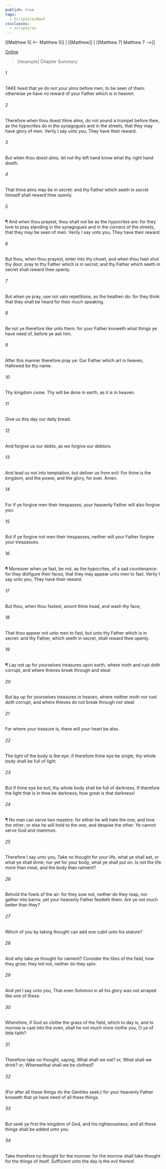```yaml
---
publish: true
tags:
  - Scripture/NewT
cssclasses:
  - scriptures
---
```

[[Matthew 5| <-- Matthew 5]] | [[Matthew]] | [[Matthew 7| Matthew 7 -->]]

[Online](https://churchofjesuschrist.org/study/scriptures/nt/matt/6?lang=eng)

>[!example] Chapter Summary
>
###### 1
TAKE heed that ye do not your alms before men, to be seen of them: otherwise ye have no reward of your Father which is in heaven.
###### 2
Therefore when thou doest thine alms, do not sound a trumpet before thee, as the hypocrites do in the synagogues and in the streets, that they may have glory of men. Verily I say unto you, They have their reward.
###### 3
But when thou doest alms, let not thy left hand know what thy right hand doeth:
###### 4
That thine alms may be in secret: and thy Father which seeth in secret himself shall reward thee openly.
###### 5
¶ And when thou prayest, thou shalt not be as the hypocrites are: for they love to pray standing in the synagogues and in the corners of the streets, that they may be seen of men. Verily I say unto you, They have their reward.
###### 6
But thou, when thou prayest, enter into thy closet, and when thou hast shut thy door, pray to thy Father which is in secret; and thy Father which seeth in secret shall reward thee openly.
###### 7
But when ye pray, use not vain repetitions, as the heathen do: for they think that they shall be heard for their much speaking.
###### 8
Be not ye therefore like unto them: for your Father knoweth what things ye have need of, before ye ask him.
###### 9
After this manner therefore pray ye: Our Father which art in heaven, Hallowed be thy name.
###### 10
Thy kingdom come. Thy will be done in earth, as it is in heaven.
###### 11
Give us this day our daily bread.
###### 12
And forgive us our debts, as we forgive our debtors.
###### 13
And lead us not into temptation, but deliver us from evil: For thine is the kingdom, and the power, and the glory, for ever. Amen.
###### 14
For if ye forgive men their trespasses, your heavenly Father will also forgive you:
###### 15
But if ye forgive not men their trespasses, neither will your Father forgive your trespasses.
###### 16
¶ Moreover when ye fast, be not, as the hypocrites, of a sad countenance: for they disfigure their faces, that they may appear unto men to fast. Verily I say unto you, They have their reward.
###### 17
But thou, when thou fastest, anoint thine head, and wash thy face;
###### 18
That thou appear not unto men to fast, but unto thy Father which is in secret: and thy Father, which seeth in secret, shall reward thee openly.
###### 19
¶ Lay not up for yourselves treasures upon earth, where moth and rust doth corrupt, and where thieves break through and steal:
###### 20
But lay up for yourselves treasures in heaven, where neither moth nor rust doth corrupt, and where thieves do not break through nor steal:
###### 21
For where your treasure is, there will your heart be also.
###### 22
The light of the body is the eye: if therefore thine eye be single, thy whole body shall be full of light.
###### 23
But if thine eye be evil, thy whole body shall be full of darkness. If therefore the light that is in thee be darkness, how great is that darkness!
###### 24
¶ No man can serve two masters: for either he will hate the one, and love the other; or else he will hold to the one, and despise the other. Ye cannot serve God and mammon.
###### 25
Therefore I say unto you, Take no thought for your life, what ye shall eat, or what ye shall drink; nor yet for your body, what ye shall put on. Is not the life more than meat, and the body than raiment?
###### 26
Behold the fowls of the air: for they sow not, neither do they reap, nor gather into barns; yet your heavenly Father feedeth them. Are ye not much better than they?
###### 27
Which of you by taking thought can add one cubit unto his stature?
###### 28
And why take ye thought for raiment? Consider the lilies of the field, how they grow; they toil not, neither do they spin:
###### 29
And yet I say unto you, That even Solomon in all his glory was not arrayed like one of these.
###### 30
Wherefore, if God so clothe the grass of the field, which to day is, and to morrow is cast into the oven, shall he not much more clothe you, O ye of little faith?
###### 31
Therefore take no thought, saying, What shall we eat? or, What shall we drink? or, Wherewithal shall we be clothed?
###### 32
(For after all these things do the Gentiles seek:) for your heavenly Father knoweth that ye have need of all these things.
###### 33
But seek ye first the kingdom of God, and his righteousness; and all these things shall be added unto you.
###### 34
Take therefore no thought for the morrow: for the morrow shall take thought for the things of itself. Sufficient unto the day is the evil thereof.



